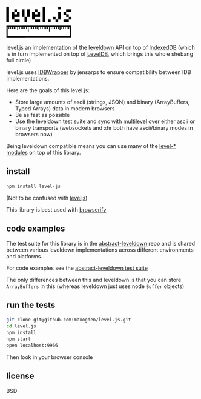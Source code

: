 ![logo](logo.png)

level.js an implementation of the [leveldown](https://github.com/rvagg/node-leveldown) API on top of [IndexedDB](https://developer.mozilla.org/en-US/docs/IndexedDB) (which is in turn implemented on top of [LevelDB](https://code.google.com/p/leveldb/), which brings this whole shebang full circle)

level.js uses [IDBWrapper](https://github.com/jensarps/IDBWrapper) by jensarps to ensure compatibility between IDB implementations.

Here are the goals of this level.js:

- Store large amounts of ascii (strings, JSON) and binary (ArrayBuffers, Typed Arrays) data in modern browsers
- Be as fast as possible
- Use the leveldown test suite and sync with [multilevel](https://github.com/juliangruber/multilevel) over either ascii or binary transports (websockets and xhr both have ascii/binary modes in browsers now)

Being leveldown compatible means you can use many of the [level-* modules](https://github.com/rvagg/node-levelup/wiki/Modules) on top of this library.

## install

```js
npm install level-js
```

(Not to be confused with [leveljs](https://github.com/rvagg/node-leveljs))

This library is best used with [browserify](http://browserify.org)

## code examples

The test suite for this library is in the [abstract-leveldown](https://github.com/rvagg/node-abstract-leveldown) repo and is shared between various leveldown implementations across different environments and platforms.

For code examples see the [abstract-leveldown test suite](https://github.com/rvagg/node-abstract-leveldown/tree/master/abstract)

The only differences between this and leveldown is that you can store `ArrayBuffers` in this (whereas leveldown just uses node `Buffer` objects)

## run the tests

```sh
git clone git@github.com:maxogden/level.js.git
cd level.js
npm install
npm start
open localhost:9966
```

Then look in your browser console

## license

BSD
